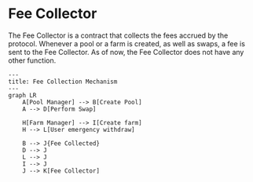 # Fee Collector

The Fee Collector is a contract that collects the fees accrued by the protocol. Whenever a pool or a farm is created,
as well as swaps, a fee is sent to the Fee Collector. As of now, the Fee Collector does not have any other function.

```mermaid
---
title: Fee Collection Mechanism
---
graph LR
    A[Pool Manager] --> B[Create Pool]
    A --> D[Perform Swap]

    H[Farm Manager] --> I[Create farm]
    H --> L[User emergency withdraw]

    B --> J{Fee Collected}
    D --> J
    L --> J
    I --> J
    J --> K[Fee Collector]
```
